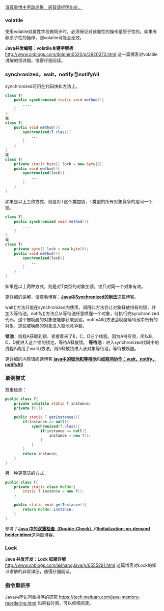 [请尊重博主劳动成果，转载请标明出处。](http://blog.csdn.net/hwliu51/article/details/74852642)

### volatile
使用volatile对属性字段做同步时，必须保证对该属性的操作是原子性的。如果有非原子性的操作，则volatile可能会无效。

**Java并发编程：volatile关键字解析**
http://www.cnblogs.com/dolphin0520/p/3920373.html
这一篇博客对volatile讲解的很详细，值得仔细阅读。


### synchronized，wait，notify与notifyAll
synchronized可用在代码块和方法上。

```java
class T{
	public synchronized static void method(){
		....
	}
}
或
class T{
	public void method(){
		synchronized(T.class){
			...
		}
	}
}
或
class T{
	private static byte[] lock = new byte[0];
	public void method(){
		synchronized(lock){
			...
		}
	}
}
```
如果是以上三种方式，则是对T这个类加锁，T类型的所有对象竞争的是同一个锁。

```java
class T{
	public synchronized void method(){
		....
	}
}
或
class T{
	private byte[] lock = new byte[0];
	public void method(){
		synchronized(lock){
			...
		}
	}
}
```
如果是以上两种方式，则是对T类型的对象加锁，锁只对同一个对象有效。

更详细的讲解，请查看博客：[**Java中Synchronized的用法**](http://blog.csdn.net/luoweifu/article/details/46613015)这篇博客。

wait()方法只能在synchronized内使用，调用此方法会让对象释放持有的锁，并加入等待池。notify()方法会从等待池任意唤醒一个对象，待执行完synchronized代码，这个被唤醒的对象便能够获取到锁。notityAll()方法会唤醒等待池中所有的对象，这些被唤醒的对象进入锁池竞争锁。

**锁池**：线程A获取到锁，紧接着来了B，C，D三个线程。因为A持有锁，所以B，C，D就进入这个锁的锁池，等待A释放锁。
**等待池**：进入synchronized代码中的线程A调用了wait()方法，则A释放锁进入该对象等待池，等待被唤醒。

更详细的内容请阅读博客
[**java中的锁池和等待池**](http://blog.csdn.net/emailed/article/details/4689220)和[**线程间协作：wait、notify、notifyAll**](http://wiki.jikexueyuan.com/project/java-concurrency/collaboration-between-threads.html)

### 单例模式
双重检测：

```java
public class T{
	private volatile static T instance;
	private T(){}

	public static T getInstance(){
		if(instance == null){
			synchronized(T.class){
				if(instance == null){
					instance = new T();
				}
			}
		}
		return instance;
	}
}
```
另一种更简洁的方式：

```java
public class T{
	private static class Holder{
		static T instance = new T();
	}

	public static void getInstance(){
		return Holder.instance;
	}
}
```
参考了[**Java 中的双重检查（Double-Check）**](http://blog.csdn.net/dl88250/article/details/5439024)和[**Initialization-on-demand holder idiom**](https://en.wikipedia.org/wiki/Initialization-on-demand_holder_idiom)这两篇博客。

### Lock

**Java 并发开发：Lock 框架详解**
http://www.cnblogs.com/aishangJava/p/6555291.html
这篇博客对Lock的知识讲解的非常详细，值得仔细阅读。

### 指令重排序

Java内存访问重排序的研究
https://tech.meituan.com/java-memory-reordering.html
如果有时间，可以细细阅读。
